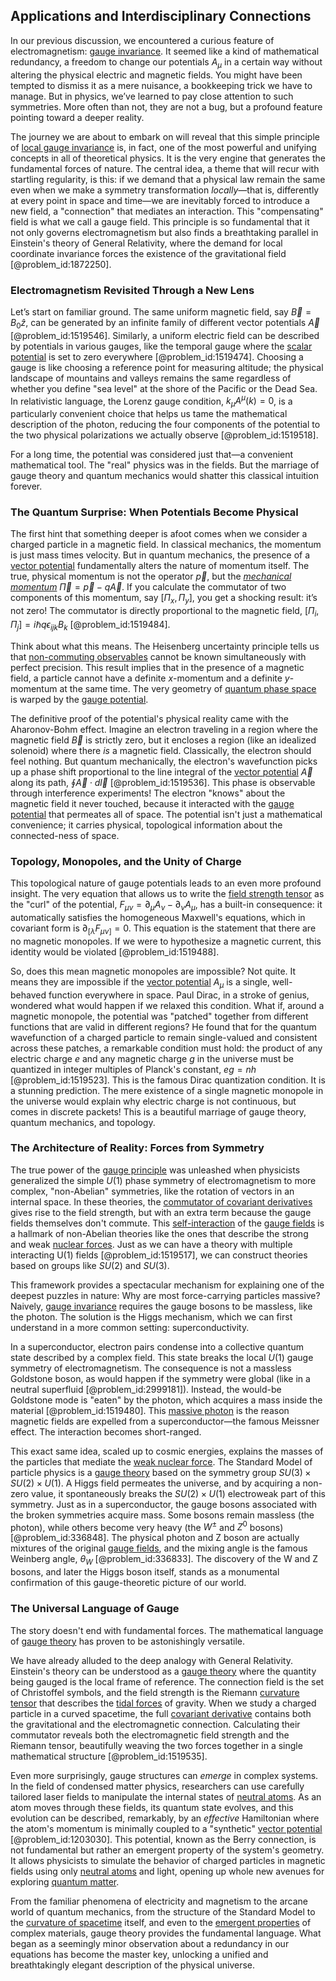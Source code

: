 ## Applications and Interdisciplinary Connections

In our previous discussion, we encountered a curious feature of electromagnetism: [gauge invariance](@article_id:137363). It seemed like a kind of mathematical redundancy, a freedom to change our potentials $A_\mu$ in a certain way without altering the physical electric and magnetic fields. You might have been tempted to dismiss it as a mere nuisance, a bookkeeping trick we have to manage. But in physics, we’ve learned to pay close attention to such symmetries. More often than not, they are not a bug, but a profound feature pointing toward a deeper reality.

The journey we are about to embark on will reveal that this simple principle of [local gauge invariance](@article_id:153725) is, in fact, one of the most powerful and unifying concepts in all of theoretical physics. It is the very engine that generates the fundamental forces of nature. The central idea, a theme that will recur with startling regularity, is this: if we demand that a physical law remain the same even when we make a symmetry transformation *locally*—that is, differently at every point in space and time—we are inevitably forced to introduce a new field, a "connection" that mediates an interaction. This "compensating" field is what we call a gauge field. This principle is so fundamental that it not only governs electromagnetism but also finds a breathtaking parallel in Einstein's theory of General Relativity, where the demand for local coordinate invariance forces the existence of the gravitational field [@problem_id:1872250].

### Electromagnetism Revisited Through a New Lens

Let’s start on familiar ground. The same uniform magnetic field, say $\vec{B} = B_0 \hat{z}$, can be generated by an infinite family of different vector potentials $\vec{A}$ [@problem_id:1519546]. Similarly, a uniform electric field can be described by potentials in various gauges, like the temporal gauge where the [scalar potential](@article_id:275683) is set to zero everywhere [@problem_id:1519474]. Choosing a gauge is like choosing a reference point for measuring altitude; the physical landscape of mountains and valleys remains the same regardless of whether you define "sea level" at the shore of the Pacific or the Dead Sea. In relativistic language, the Lorenz gauge condition, $k_\mu A^\mu(k) = 0$, is a particularly convenient choice that helps us tame the mathematical description of the photon, reducing the four components of the potential to the two physical polarizations we actually observe [@problem_id:1519518].

For a long time, the potential was considered just that—a convenient mathematical tool. The "real" physics was in the fields. But the marriage of gauge theory and quantum mechanics would shatter this classical intuition forever.

### The Quantum Surprise: When Potentials Become Physical

The first hint that something deeper is afoot comes when we consider a charged particle in a magnetic field. In classical mechanics, the momentum is just mass times velocity. But in quantum mechanics, the presence of a [vector potential](@article_id:153148) fundamentally alters the nature of momentum itself. The true, physical momentum is not the operator $\vec{p}$, but the *[mechanical momentum](@article_id:155574)* $\vec{\Pi} = \vec{p} - q\vec{A}$. If you calculate the commutator of two components of this momentum, say $[\Pi_x, \Pi_y]$, you get a shocking result: it’s not zero! The commutator is directly proportional to the magnetic field, $[\Pi_i, \Pi_j] = i\hbar q \epsilon_{ijk} B_k$ [@problem_id:1519484].

Think about what this means. The Heisenberg uncertainty principle tells us that [non-commuting observables](@article_id:202536) cannot be known simultaneously with perfect precision. This result implies that in the presence of a magnetic field, a particle cannot have a definite $x$-momentum and a definite $y$-momentum at the same time. The very geometry of [quantum phase space](@article_id:185636) is warped by the [gauge potential](@article_id:188491).

The definitive proof of the potential's physical reality came with the Aharonov-Bohm effect. Imagine an electron traveling in a region where the magnetic field $\vec{B}$ is strictly zero, but it encloses a region (like an idealized solenoid) where there *is* a magnetic field. Classically, the electron should feel nothing. But quantum mechanically, the electron's wavefunction picks up a phase shift proportional to the line integral of the [vector potential](@article_id:153148) $\vec{A}$ along its path, $\oint \vec{A} \cdot d\vec{l}$ [@problem_id:1519536]. This phase is observable through interference experiments! The electron "knows" about the magnetic field it never touched, because it interacted with the [gauge potential](@article_id:188491) that permeates all of space. The potential isn't just a mathematical convenience; it carries physical, topological information about the connected-ness of space.

### Topology, Monopoles, and the Unity of Charge

This topological nature of gauge potentials leads to an even more profound insight. The very equation that allows us to write the [field strength tensor](@article_id:159252) as the "curl" of the potential, $F_{\mu\nu} = \partial_\mu A_\nu - \partial_\nu A_\mu$, has a built-in consequence: it automatically satisfies the homogeneous Maxwell's equations, which in covariant form is $\partial_{[\lambda}F_{\mu\nu]} = 0$. This equation is the statement that there are no magnetic monopoles. If we were to hypothesize a magnetic current, this identity would be violated [@problem_id:1519488].

So, does this mean magnetic monopoles are impossible? Not quite. It means they are impossible if the [vector potential](@article_id:153148) $A_\mu$ is a single, well-behaved function everywhere in space. Paul Dirac, in a stroke of genius, wondered what would happen if we relaxed this condition. What if, around a magnetic monopole, the potential was "patched" together from different functions that are valid in different regions? He found that for the quantum wavefunction of a charged particle to remain single-valued and consistent across these patches, a remarkable condition must hold: the product of any electric charge $e$ and any magnetic charge $g$ in the universe must be quantized in integer multiples of Planck's constant, $eg = n h$ [@problem_id:1519523]. This is the famous Dirac quantization condition. It is a stunning prediction. The mere existence of a single magnetic monopole in the universe would explain why electric charge is not continuous, but comes in discrete packets! This is a beautiful marriage of gauge theory, quantum mechanics, and topology.

### The Architecture of Reality: Forces from Symmetry

The true power of the [gauge principle](@article_id:143516) was unleashed when physicists generalized the simple $U(1)$ phase symmetry of electromagnetism to more complex, "non-Abelian" symmetries, like the rotation of vectors in an internal space. In these theories, the [commutator of covariant derivatives](@article_id:197581) gives rise to the field strength, but with an extra term because the gauge fields themselves don't commute. This [self-interaction](@article_id:200839) of the [gauge fields](@article_id:159133) is a hallmark of non-Abelian theories like the ones that describe the strong and weak [nuclear forces](@article_id:142754). Just as we can have a theory with multiple interacting U(1) fields [@problem_id:1519517], we can construct theories based on groups like $SU(2)$ and $SU(3)$.

This framework provides a spectacular mechanism for explaining one of the deepest puzzles in nature: Why are most force-carrying particles massive? Naively, [gauge invariance](@article_id:137363) requires the gauge bosons to be massless, like the photon. The solution is the Higgs mechanism, which we can first understand in a more common setting: superconductivity.

In a superconductor, electron pairs condense into a collective quantum state described by a complex field. This state breaks the local $U(1)$ gauge symmetry of electromagnetism. The consequence is not a massless Goldstone boson, as would happen if the symmetry were global (like in a neutral superfluid [@problem_id:2999181]). Instead, the would-be Goldstone mode is "eaten" by the photon, which acquires a mass inside the material [@problem_id:1519480]. This [massive photon](@article_id:152969) is the reason magnetic fields are expelled from a superconductor—the famous Meissner effect. The interaction becomes short-ranged.

This exact same idea, scaled up to cosmic energies, explains the masses of the particles that mediate the [weak nuclear force](@article_id:157085). The Standard Model of particle physics is a [gauge theory](@article_id:142498) based on the symmetry group $SU(3) \times SU(2) \times U(1)$. A Higgs field permeates the universe, and by acquiring a non-zero value, it spontaneously breaks the $SU(2) \times U(1)$ electroweak part of this symmetry. Just as in a superconductor, the gauge bosons associated with the broken symmetries acquire mass. Some bosons remain massless (the photon), while others become very heavy (the $W^{\pm}$ and $Z^0$ bosons) [@problem_id:336848]. The physical photon and Z boson are actually mixtures of the original [gauge fields](@article_id:159133), and the mixing angle is the famous Weinberg angle, $\theta_W$ [@problem_id:336833]. The discovery of the W and Z bosons, and later the Higgs boson itself, stands as a monumental confirmation of this gauge-theoretic picture of our world.

### The Universal Language of Gauge

The story doesn't end with fundamental forces. The mathematical language of [gauge theory](@article_id:142498) has proven to be astonishingly versatile.

We have already alluded to the deep analogy with General Relativity. Einstein's theory can be understood as a [gauge theory](@article_id:142498) where the quantity being gauged is the local frame of reference. The connection field is the set of Christoffel symbols, and the field strength is the Riemann [curvature tensor](@article_id:180889) that describes the [tidal forces](@article_id:158694) of gravity. When we study a charged particle in a curved spacetime, the full [covariant derivative](@article_id:151982) contains both the gravitational and the electromagnetic connection. Calculating their commutator reveals both the electromagnetic field strength and the Riemann tensor, beautifully weaving the two forces together in a single mathematical structure [@problem_id:1519535].

Even more surprisingly, gauge structures can *emerge* in complex systems. In the field of condensed matter physics, researchers can use carefully tailored laser fields to manipulate the internal states of [neutral atoms](@article_id:157460). As an atom moves through these fields, its quantum state evolves, and this evolution can be described, remarkably, by an *effective* Hamiltonian where the atom's momentum is minimally coupled to a "synthetic" [vector potential](@article_id:153148) [@problem_id:1203030]. This potential, known as the Berry connection, is not fundamental but rather an emergent property of the system's geometry. It allows physicists to simulate the behavior of charged particles in magnetic fields using only [neutral atoms](@article_id:157460) and light, opening up whole new avenues for exploring [quantum matter](@article_id:161610).

From the familiar phenomena of electricity and magnetism to the arcane world of quantum mechanics, from the structure of the Standard Model to the [curvature of spacetime](@article_id:188986) itself, and even to the [emergent properties](@article_id:148812) of complex materials, gauge theory provides the fundamental language. What began as a seemingly minor observation about a redundancy in our equations has become the master key, unlocking a unified and breathtakingly elegant description of the physical universe.